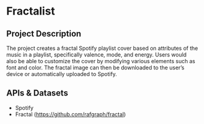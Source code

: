 # Fractalist

## Project Description

The project creates a fractal Spotify playlist cover based on attributes of the music in a playlist, specifically valence, mode, and energy. Users would also be able to customize the cover by modifying various elements such as font and color. The fractal image can then be downloaded to the user’s device or automatically uploaded to Spotify.

## APIs & Datasets
* Spotify
* Fractal (https://github.com/rafgraph/fractal)




